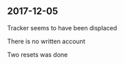 
## 2017-12-05

[//]: # (Keywords: #chp1, #data_loss, #sync, #tracker2)

Tracker seems to have been displaced

There is no written account

Two resets was done

